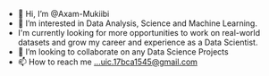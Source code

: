 - 👋 Hi, I’m @Axam-Mukiibi
- 👀 I’m interested in Data Analysis, Science and Machine Learning.
- I'm currently looking for more opportunities to work on real-world datasets and grow my career and experience as a Data Scientist.
- 💞️ I’m looking to collaborate on any Data Science Projects
- 📫 How to reach me ...uic.17bca1545@gmail.com

<!---
Axam-Mukiibi/Axam-Mukiibi is a ✨ special ✨ repository because its `README.md` (this file) appears on your GitHub profile.
You can click the Preview link to take a look at your changes.
--->
